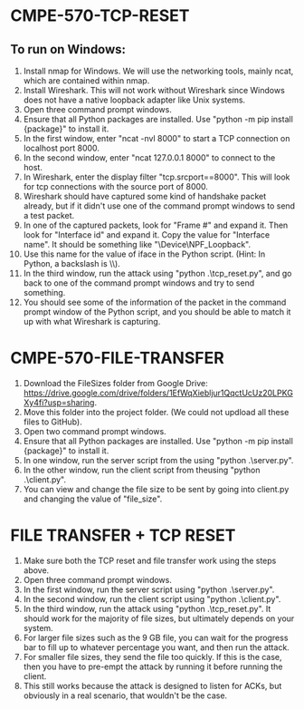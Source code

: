 # CMPE-570-TCP-RESET
## To run on Windows:
1. Install nmap for Windows. We will use the networking tools, mainly ncat, which are contained within nmap.
2. Install Wireshark. This will not work without Wireshark since Windows does not have a native loopback adapter like Unix systems.
3. Open three command prompt windows. 
4. Ensure that all Python packages are installed. Use "python -m pip install {package}" to install it.
5. In the first window, enter "ncat -nvl 8000" to start a TCP connection on localhost port 8000.
6. In the second window, enter "ncat 127.0.0.1 8000" to connect to the host.
7. In Wireshark, enter the display filter "tcp.srcport==8000". This will look for tcp connections with the source port of 8000.
8. Wireshark should have captured some kind of handshake packet already, but if it didn't use one of the command prompt windows to send a test packet.
9. In one of the captured packets, look for "Frame #" and expand it. Then look for "Interface id" and expand it. Copy the value for "Interface name". It should be something like "\Device\NPF_Loopback".
10. Use this name for the value of iface in the Python script. (Hint: In Python, a backslash is \\\\).
11. In the third window, run the attack using "python .\\tcp_reset.py", and go back to one of the command prompt windows and try to send something.
12. You should see some of the information of the packet in the command prompt window of the Python script, and you should be able to match it up with what Wireshark is capturing.


# CMPE-570-FILE-TRANSFER
1. Download the FileSizes folder from Google Drive: https://drive.google.com/drive/folders/1EfWqXiebljur1QqctUcUz20LPKGXy4fi?usp=sharing.
2. Move this folder into the project folder. (We could not updload all these files to GitHub).
3. Open two command prompt windows.
4. Ensure that all Python packages are installed. Use "python -m pip install {package}" to install it.
5. In one window, run the server script from the using "python .\\server.py".
6. In the other window, run the client script from theusing "python .\\client.py".
7. You can view and change the file size to be sent by going into client.py and changing the value of "file_size".


# FILE TRANSFER + TCP RESET
1. Make sure both the TCP reset and file transfer work using the steps above.
2. Open three command prompt windows.
3. In the first window, run the server script using "python .\\server.py".
4. In the second window, run the client script using "python .\\client.py".
5. In the third window, run the attack using "python .\\tcp_reset.py". It should work for the majority of file sizes, but ultimately depends on your system.
6. For larger file sizes such as the 9 GB file, you can wait for the progress bar to fill up to whatever percentage you want, and then run the attack.
7. For smaller file sizes, they send the file too quickly. If this is the case, then you have to pre-empt the attack by running it before running the client.
8. This still works because the attack is designed to listen for ACKs, but obviously in a real scenario, that wouldn't be the case.